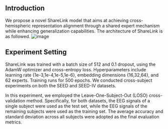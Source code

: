 ## Introduction
We propose a novel ShareLink model that aims at achieving 
cross-hemispheric representation alignment through a shared expert mechanism while enhancing generalization capabilities. 
The architecture of ShareLink is as followed.
![image](https://github.com/user-attachments/assets/ab4682a7-60ee-46ef-8f03-ef7eac7cce64)


## Experiment Setting
  ShareLink was trained with a batch size of 512 and 0.1 dropout, using the
AdamW optimizer and cross-entropy loss. Hyperparameters include learning rate
{1e-3,1e-4,1e-5,1e-6}, embedding dimensions {16,32,64}, and 62 experts. Training runs for 500 epochs.
We conducted cross-subject experiments on both the SEED and SEED-IV
datasets. 

  In this experiment, we employed the Leave-One-Subject-Out (LOSO)
cross-validation method. Specifically, for both datasets, the EEG signals of a
single subject were used as the test set, while the EEG signals of the remaining subjects were used as the training set. The average accuracy and standard
deviation across all subjects were adopted as the final evaluation metrics.
